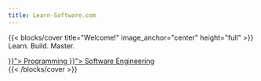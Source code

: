 ```yaml
---
title: Learn-Software.com
---
```


{{< blocks/cover title="Welcome!" image_anchor="center" height="full" >}}
Learn. Build. Master.
<div class="mx-auto">
	<a class="btn btn-lg btn-warning me-3 mb-4" href="{{< relref "/programming" >}}">
		Programming <i class="fa-solid fa-code ms-2"></i>
	</a>
  <a class="btn btn-lg btn-secondary me-3 mb-4" href="{{< relref "/software-engineering" >}}">
		Software Engineering <i class="fa-solid fa-diagram-project ms-2"></i>
	</a>
</div>
{{< /blocks/cover >}}
